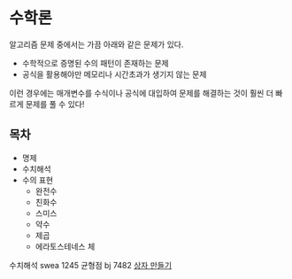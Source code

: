 # 수학론

알고리즘 문제 중에서는 가끔 아래와 같은 문제가 있다.

+ 수학적으로 증명된 수의 패턴이 존재하는 문제
+ 공식을 활용해야만 메모리나 시간초과가 생기지 않는 문제 

이런 경우에는 매개변수를 수식이나 공식에 대입하여 문제를 해결하는 것이 훨씬 더 빠르게 문제를 풀 수 있다!

## 목차

+ 명제
+ 수치해석
+ 수의 표현
  + 완전수
  + 친화수
  + 스미스
  + 약수
  + 제곱
  + 에라토스테네스 체


수치해석 swea 1245 균형점 bj 7482 [상자 만들기](https://www.acmicpc.net/problem/7482)

